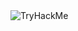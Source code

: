 <img href="https://tryhackme.com/p/corvuz" src="https://tryhackme-badges.s3.amazonaws.com/corvuz.png" alt="TryHackMe">
